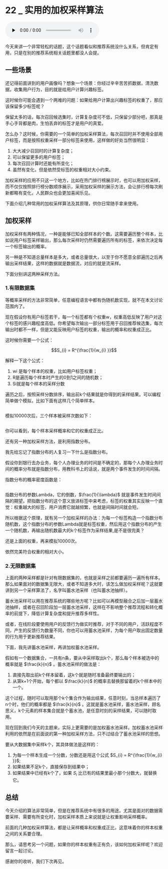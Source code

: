 # 22 _ 实用的加权采样算法

<audio id="audio" title="22 | 实用的加权采样算法" controls="" preload="none"><source id="mp3" src="https://static001.geekbang.org/resource/audio/84/74/84f855c0a04dcefcac5dd8d0dac13974.mp3"></audio>

今天来讲一个非常轻松的话题，这个话题看似和推荐系统没什么关系，但肯定有用，只是在别的推荐系统相关话题里都没人会提。

## 一些场景

还记得前面讲到的用户画像吗？想象一个场景：你经过辛辛苦苦抓数据，清洗数据，收集用户行为，目的就是给用户计算兴趣标签。

这时候你可能会遇到一个两难的问题：如果给用户计算出兴趣标签的权重了，那应该保留多少标签呢？

保留太多的话，每次召回候选集时，计算复杂度可不低，只保留少部分吧，那真是手心手背都是肉，生怕丢弃的标签才是用户的真爱。

怎么办？这时候，你需要的一个简单的加权采样算法，每次召回时并不使用全部用户标签，而是按照权重采样一部分标签来使用，这样做的好处当然很明显：

1. 大大减少召回时的计算复杂度；
1. 可以保留更多的用户标签；
1. 每次召回计算时还能有所变化；
1. 虽然有变化，但是依然受标签的权重相对大小约束。

加权采样的应用不只这一个地方，比如在热门排行榜展示时，也可以用加权采样，而不仅仅按照排行榜分数顺序展示，采用加权采样的展示方法，会让排行榜每次刷新都略有变化，人民群众也会更加喜闻乐见。

下面介绍几种常用的加权采样算法及其原理，供你日常随手拿来使用。

## 加权采样

加权采样有两种情况，一种是能够已知全部样本的个数。这需要遍历整个样本，比如说用户标签采样输出，那么每次采样时仍然需要遍历所有的标签，来依次决定每一个标签输出的概率。

另一种是不知道总量样本是多大，或者总量很大，以至于你不愿意全部遍历之后再输出采样结果，这样的数据就是数据流，对应的就是流采样。

下面分别讲这两种采样方法。

### 1.有限数据集

等概率采样的方法非常简单，任意编程语言中都有伪随机数实现，就不在本文讨论范围内了。

现在假设你有用户标签若干，每一个标签都有个权重w，权重高低反映了用户对这个标签的感兴趣程度高低。你希望每次输出一部分标签用于召回推荐候选集，每次输出时都不一样，但是又能反映用户标签的权重，输出的概率和权重成正比。

这时候你需要一个公式：

$$S_{i} = R^{\frac{1}{w_{i} }}$$

解释一下这个公式：

1. wi 是每个样本的权重，比如用户标签权重；
1. R是遍历每个样本时产生的0到1之间的随机数；
1. Si就是每个样本的采样分数

遍历之后，按照采样分数排序，输出前k个结果就是你得到的采样结果。可以编程简单做个模拟，比如下面有这样几个简单样本。

<img src="https://static001.geekbang.org/resource/image/70/7e/70e81cc194a14ba091a91ecb8bf2477e.png" alt="" />

模拟10000次后，三个样本被采样次数如下：

<img src="https://static001.geekbang.org/resource/image/dc/27/dc701147b5785fd40ad7205364feeb27.png" alt="" />

你可以看到，每个样本采样概率和它的权重成正比。

还有另一种加权采样方法，是利用指数分布。

我先给忘记了指数分布的人复习一下什么是指数分布。

假设你到银行去办业务，每个人办理业务的时间是不确定的，那每个人办理业务时间的概率分布就是指数分布，用教科书上的话说，就是两个事件发生的时间间隔。

指数分布的概率密度函数是：

<img src="https://static001.geekbang.org/resource/image/98/70/9894def1fc772650414574cbfbd55170.png" alt="" />

指数分布的参数Lambda，它的倒数，$\frac{1}{\lambda}$ 就是事件发生时间间隔的期望。把指数分布的这个意义放进标签中来考虑，标签的权重其实反映一个直觉：权重越大的标签，用户消费它就越频繁，也就是间隔时间就会短。

所以根据这个原理，就有另一个加权采样的办法：为每一个标签构造一个指数分布随机数，这个指数分布的参数Lambda就是标签权重，然后用这个指数分布的产生一个随机数，再输出随机数最大的k个标签作为采样结果,是不是很完美？

还是上面的权重，再来模拟10000次。<br />
<img src="https://static001.geekbang.org/resource/image/46/df/468fcee6b610b57649a62ad9904e75df.png" alt="" />

依然完美符合权重的相对大小。

### 2.无限数据集

上面的两种采样都是针对有限数据集的，也就是采样之前都要遍历一遍所有样本。那么如果面对的数据集无限大，或者不知道多大时，该怎么做加权采样呢？这就要讲到另一个采样算法了，名字叫蓄水池采样（也叫蓄水池抽样）。

蓄水池采样可以用在推荐系统的哪些地方呢？比如可以再模型融合之后加一层蓄水池抽样，或者在召回阶段加一层蓄水池采样，这样在不影响整个推荐流程和转化概率的前提下，降低计算复杂度和提升推荐多样性。

或者，在线阶段要使用用户的反馈行为做实时推荐，对于不同的用户，活跃程度不同，产生的反馈行为数量不同，你也可以用蓄水池采样，为每个用户取出固定数量的行为用于更新推荐结果。

下面，我先讲蓄水池采样，再讲加权蓄水池采样。

假如有一个数据集合，一共有n条，要从中采样取出k个，那么每个样本被选中的概率就是 $\frac{k}{n}$ 。蓄水池采样的做法是：

1. 直接先取出前k个样本留着，这k个就是随时准备最终要输出的；
1. 从第k+1个开始，每个都以 $\frac{k}{n}$ 的概率去替换那留着的k个样本中的一个。

这个过程，随时可以取用那个k个集合作为输出结果，任意时刻，当总样本遍历了n个时，他们的概率都是 $\frac{k}{n}$ 。这就是蓄水池采样，蓄水池采样，顾名思义，k个元素的样本集合就是个蓄水池，是任意时刻的采样结果，可以随时取用。

现在回到我们今天的主题来，实际上更需要的是加权蓄水池采样。加权蓄水池采样利用的依然是在前面说的第一种加权采样方法，只不过结合了蓄水池采样的思想。

要从大数据集中采样k个，其具体做法是这样的：

1. 为每一个样本生成一个分数，分数还是用这个公式 $S_{i} = R^{\frac{1}{w_{i} }}$;
1. 如果结果不足k个，直接保存到结果中；
1. 如果结果中已经有k个了，如果 $S_{i}$ 比已有的结果里最小那个分数大，就替换它。

## 总结

今天介绍的算法非常简单，但是在推荐系统中有很多的用途。尤其是面对的数据需要采样、需要有所变化时，加权采样本质上来说就是让权重影响采样概率。

前面的几种加权采样算法，都是让采样概率和权重成正比，这意味着你的样本权重之间的关系要合理。

那么，请思考另一个问题，如果你的样本权重有正有负，该如何加权采样呢？欢迎留言一起讨论。

感谢你的收听，我们下次再见。

<img src="https://static001.geekbang.org/resource/image/87/b0/873b086966136189db14874181823fb0.jpg" alt="" />
